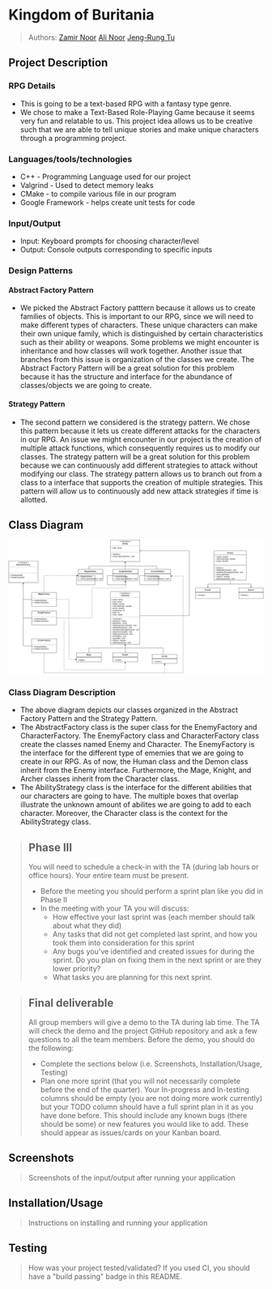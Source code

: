 
# Kingdom of Buritania
 
> Authors: [Zamir Noor](https://github.com/zzamir102) [Ali Noor](https://github.com/anoor012) [Jeng-Rung Tu](https://github.com/JengRung)


## Project Description
### RPG Details
  * This is going to be a text-based RPG with a fantasy type genre. 
  * We chose to make a Text-Based Role-Playing Game because it seems very fun and relatable to us. This project idea allows us to be creative such that we are able to tell unique stories and make unique characters through a programming project. 
###  Languages/tools/technologies
* C++ - Programming Language used for our project
* Valgrind - Used to detect memory leaks
* CMake - to compile various file in our program
* Google Framework - helps create unit tests for code
###  Input/Output
* Input: Keyboard prompts for choosing character/level
* Output: Console outputs corresponding to specific inputs
### Design Patterns
#### Abstract Factory Pattern
* We picked the Abstract Factory patttern because it allows us to create families of objects. This is important to our RPG, since we will need to make different types of characters. These unique characters can make their own unique family, which is distinguished by certain characteristics such as their ability or weapons. Some problems we might encounter is inheritance and how classes will work together. Another issue that branches from this issue is organization of the classes we create. The Abstract Factory Pattern will be a great solution for this problem because it has the structure and interface for the abundance of classes/objects we are going to create.   
#### Strategy Pattern
* The second pattern we considered is the strategy pattern. We chose this pattern because it lets us create different attacks for the characters in our RPG. An issue we might encounter in our project is the creation of multiple attack functions, which consequently requires us to modify our classes. The strategy pattern will be a great solution for this problem because we can continuously add different strategies to attack without modifying our class. The strategy pattern allows us to branch out from a class to a interface that supports the creation of multiple strategies. This pattern will allow us to continuously add new attack strategies if time is allotted. 

## Class Diagram
![](images/New_Project_Diagram.png)
### Class Diagram Description
* The above diagram depicts our classes organized in the Abstract Factory Pattern and the Strategy Pattern.
* The AbstractFactory class is the super class for the EnemyFactory and CharacterFactory. The EnemyFactory class and CharacterFactory class create the classes named Enemy and Character. The EnemyFactory is the interface for the different type of ememies that we are going to create in our RPG. As of now, the Human class and the Demon class inherit from the Enemy interface. Furthermore, the Mage, Knight, and Archer classes inherit from the Character class.
* The AbilityStrategy class is the interface for the different abilities that our characters are going to have. The multiple boxes that overlap illustrate the unknown amount of abilites we are going to add to each character. Moreover, the Character class is the context for the AbilityStrategy class. 
 
 > ## Phase III
 > You will need to schedule a check-in with the TA (during lab hours or office hours). Your entire team must be present. 
 > * Before the meeting you should perform a sprint plan like you did in Phase II
 > * In the meeting with your TA you will discuss: 
 >   - How effective your last sprint was (each member should talk about what they did)
 >   - Any tasks that did not get completed last sprint, and how you took them into consideration for this sprint
 >   - Any bugs you've identified and created issues for during the sprint. Do you plan on fixing them in the next sprint or are they lower priority?
 >   - What tasks you are planning for this next sprint.

 > ## Final deliverable
 > All group members will give a demo to the TA during lab time. The TA will check the demo and the project GitHub repository and ask a few questions to all the team members. 
 > Before the demo, you should do the following:
 > * Complete the sections below (i.e. Screenshots, Installation/Usage, Testing)
 > * Plan one more sprint (that you will not necessarily complete before the end of the quarter). Your In-progress and In-testing columns should be empty (you are not doing more work currently) but your TODO column should have a full sprint plan in it as you have done before. This should include any known bugs (there should be some) or new features you would like to add. These should appear as issues/cards on your Kanban board. 
 
 ## Screenshots
 > Screenshots of the input/output after running your application
 ## Installation/Usage
 > Instructions on installing and running your application
 ## Testing
 > How was your project tested/validated? If you used CI, you should have a "build passing" badge in this README.
 

